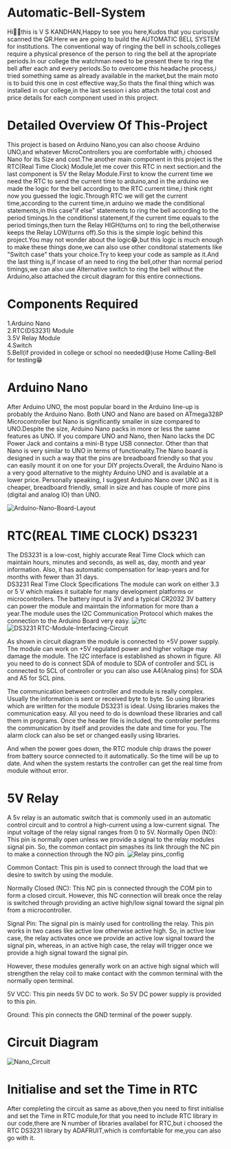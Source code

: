 # Automatic-Bell-System
  Hi🙋‍♂️this is V S KANDHAN,Happy to see you here,Kudos that you curiously scanned the QR.Here we are going to build the AUTOMATIC BELL SYSTEM for institutions.
The conventional way of ringing the bell in schools,colleges require a physical presence of the person to ring the bell at the apropriate periods.In our college the watchman need to be present there to ring the bell after each and every periods.So to overcome this headache process,i tried something same as already available in the market,but the main moto is to buid this one in cost effective way,So thats the final thing which was installed in our college,in the last session i also attach the total cost and price details for each component used in this project.
# Detailed Overview Of This-Project
  This project is based on Arduino Nano,you can also choose Arduino UNO,and whatever MicroControllers you are comfortable with,i choosed Nano for its Size and cost.The another main component in this project is the RTC(Real Time Clock) Module,let me cover this RTC in next section.and the last component is 5V the Relay Module.First to know the current time we need the RTC to send the current time to arduino,and in the arduino we made the logic for the bell according to the RTC current time,i think right now you guessed the logic.Through RTC we will get the current time,according to the current time,in arduino we made the conditional statements,in this case"if else" statements to ring the bell according to the period timings.In the conditionsl statement,if the current time equals to the period timings,then turn the Relay HIGH(turns on) to ring the bell,otherwise keeps the Relay LOW(turns off).So this is the simple logic behind this project.You may not wonder about the logic😂,but this logic is much enough to make these things done,we can also use other conditonal statements like "Switch case" thats your choice.Try to keep your code as sample as it.And the last thing is,if incase of an need to ring the bell,other than normal period timings,we can also use Alternative switch to ring the bell without the Arduino,also attached the circuit diagram for this entire connections.
# Components Required
  1.Arduino Nano      
  2.RTC(DS3231) Module    
  3.5V Relay Module    
  4.Switch    
  5.Bell(if provided in college or school no needed😅)use Home Calling-Bell for testing😁
# Arduino Nano
  After Arduino UNO, the most popular board in the Arduino line-up is probably the Arduino Nano. Both UNO and Nano are based on ATmega328P Microcontroller but Nano is significantly smaller in size compared to UNO.Despite the size, Arduino Nano packs in more or less the same features as UNO. If you compare UNO and Nano, then Nano lacks the DC Power Jack and contains a mini-B type USB connector. Other than that Nano is very similar to UNO in terms of functionality.The Nano board is designed in such a way that the pins are breadboard friendly so that you can easily mount it on one for your DIY projects.Overall, the Arduino Nano is a very good alternative to the mighty Arduino UNO and is available at a lower price. Personally speaking, I suggest Arduino Nano over UNO as it is cheaper, breadboard friendly, small in size and has couple of more pins (digital and analog IO) than UNO.
   
![Arduino-Nano-Board-Layout](https://user-images.githubusercontent.com/90204263/200175619-2134e8fa-72eb-42af-8d61-b976de826687.jpg)
# RTC(REAL TIME CLOCK) DS3231
The DS3231 is a low-cost, highly accurate Real Time Clock which can maintain hours, minutes and seconds, as well as, day, month and year information. Also, it has automatic compensation for leap-years and for months with fewer than 31 days.    
DS3231 Real Time Clock Specifications
The module can work on either 3.3 or 5 V which makes it suitable for many development platforms or microcontrollers. The battery input is 3V and a typical CR2032 3V battery can power the module and maintain the information for more than a year.The module uses the I2C Communication Protocol which makes the connection to the Arduino Board very easy.
![rtc](https://user-images.githubusercontent.com/90204263/200175940-f31a9b82-5286-4a70-8169-4717010c2600.png)    
![DS3231 RTC-Module-Interfacing-Circuit](https://user-images.githubusercontent.com/90204263/200177205-aed7e6d0-9322-4fcc-bfa6-dd8294ee2688.png)

As shown in circuit diagram the module is connected to +5V power supply. The module can work on +5V regulated power and higher voltage may damage the module. The I2C interface is established as shown in figure. All you need to do is connect SDA of module to SDA of controller and SCL is connected to SCL of controller or you can also use A4(Analog pins) for SDA and A5 for SCL pins.

The communication between controller and module is really complex. Usually the information is sent or received byte to byte. So using libraries which are written for the module DS3231 is ideal. Using libraries makes the communication easy. All you need to do is download these libraries and call them in programs. Once the header file is included, the controller performs the communication by itself and provides the date and time for you. The alarm clock can also be set or changed easily using libraries.

 And when the power goes down, the RTC module chip draws the power from battery source connected to it automatically. So the time will be up to date. And when the system restarts the controller can get the real time from module without error.
# 5V Relay
  A 5v relay is an automatic switch that is commonly used in an automatic control circuit and to control a high-current using a low-current signal. The input voltage of the relay signal ranges from 0 to 5V.
  Normally Open (NO): This pin is normally open unless we provide a signal to the relay modules signal pin. So, the common contact pin smashes its link through the NC pin to make a connection through the NO pin.
![Relay pins_config](https://user-images.githubusercontent.com/90204263/200178506-502ee967-8df7-4f62-8c33-9e996f0efdbc.jpg)


Common Contact: This pin is used to connect through the load that we desire to switch by using the module.

Normally Closed (NC): This NC pin is connected through the COM pin to form a closed circuit. However, this NC connection will break once the relay is switched through providing an active high/low signal toward the signal pin from a microcontroller.

Signal Pin: The signal pin is mainly used for controlling the relay. This pin works in two cases like active low otherwise active high. So, in active low case, the relay activates once we provide an active low signal toward the signal pin, whereas, in an active high case, the relay will trigger once we provide a high signal toward the signal pin.

However, these modules generally work on an active high signal which will strengthen the relay coil to make contact with the common terminal with the normally open terminal.

5V VCC: This pin needs 5V DC to work. So 5V DC power supply is provided to this pin.

Ground: This pin connects the GND terminal of the power supply.
# Circuit Diagram
![Nano_Circuit](https://user-images.githubusercontent.com/90204263/200178623-41ef6f28-046e-45f5-beed-ccb4d06dd0e4.jpg)
# Initialise and set the Time in RTC
  After completing the circuit as same as above,then you need to first initialise and set the Time in RTC module,for that you need to include RTC library in our code,there are N number of libraries availabel for RTC,but i choosed the RTC DS3231 library by ADAFRUIT,which is comfortable for me,you can also go with it.
